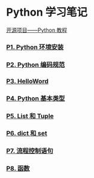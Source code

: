 # Python 学习笔记

[开源项目——Python 教程](https://github.com/walter201230/Python?tab=readme-ov-file)

### [P1. Python 环境安装](p1-env-install/README.md)

### [P2. Python 编码规范](p2-code-specification/README.md)

### [P3. HelloWord](p3-hello-word/README.md)

### [P4. Python 基本类型](p4-base-type/README.md)

### [P5. List 和 Tuple](p5-array/README.md)

### [P6. dict 和 set](/p6-dictionary/README.md)

### [P7. 流程控制语句](/p7-control-statemant/README.md)

### [P8. 函数](/p8-function/README.md)
